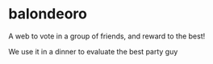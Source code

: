# balondeoro
A web to vote in a group of friends, and reward to the best!

We use it in a dinner to evaluate the best party guy


